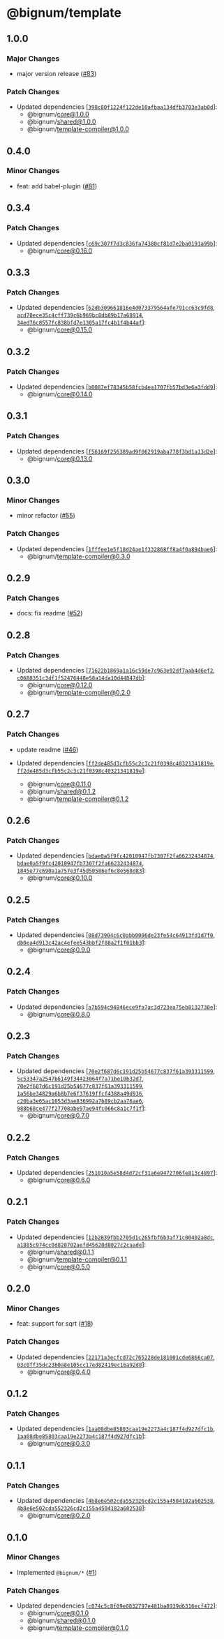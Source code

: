 # @bignum/template

## 1.0.0

### Major Changes

- major version release ([#83](https://github.com/ota-meshi/bignum/pull/83))

### Patch Changes

- Updated dependencies [[`398c80f1224f122de10afbaa134dfb3703e3ab0d`](https://github.com/ota-meshi/bignum/commit/398c80f1224f122de10afbaa134dfb3703e3ab0d)]:
  - @bignum/core@1.0.0
  - @bignum/shared@1.0.0
  - @bignum/template-compiler@1.0.0

## 0.4.0

### Minor Changes

- feat: add babel-plugin ([#81](https://github.com/ota-meshi/bignum/pull/81))

## 0.3.4

### Patch Changes

- Updated dependencies [[`c69c307f7d3c836fa74380cf81d7e2ba0191a99b`](https://github.com/ota-meshi/bignum/commit/c69c307f7d3c836fa74380cf81d7e2ba0191a99b)]:
  - @bignum/core@0.16.0

## 0.3.3

### Patch Changes

- Updated dependencies [[`62db309661816e4d073379564afe791cc63c9fd8`](https://github.com/ota-meshi/bignum/commit/62db309661816e4d073379564afe791cc63c9fd8), [`acd70ece35c4cff739c6b969bc8db89b17a68914`](https://github.com/ota-meshi/bignum/commit/acd70ece35c4cff739c6b969bc8db89b17a68914), [`34ed76c8557fc838bfd7e1305a17fc4b1f4b44af`](https://github.com/ota-meshi/bignum/commit/34ed76c8557fc838bfd7e1305a17fc4b1f4b44af)]:
  - @bignum/core@0.15.0

## 0.3.2

### Patch Changes

- Updated dependencies [[`b0087ef78345b58fcb4ea1707fb57bd3e6a3fdd9`](https://github.com/ota-meshi/bignum/commit/b0087ef78345b58fcb4ea1707fb57bd3e6a3fdd9)]:
  - @bignum/core@0.14.0

## 0.3.1

### Patch Changes

- Updated dependencies [[`f56169f256389ad9f062919aba778f3bd1a13d2e`](https://github.com/ota-meshi/bignum/commit/f56169f256389ad9f062919aba778f3bd1a13d2e)]:
  - @bignum/core@0.13.0

## 0.3.0

### Minor Changes

- minor refactor ([#55](https://github.com/ota-meshi/bignum/pull/55))

### Patch Changes

- Updated dependencies [[`1fffee1e5f18d24ae1f332868ff8a4f0a894bae6`](https://github.com/ota-meshi/bignum/commit/1fffee1e5f18d24ae1f332868ff8a4f0a894bae6)]:
  - @bignum/template-compiler@0.3.0

## 0.2.9

### Patch Changes

- docs: fix readme ([#52](https://github.com/ota-meshi/bignum/pull/52))

## 0.2.8

### Patch Changes

- Updated dependencies [[`71622b1869a1a16c59de7c963e92df7aab4d6ef2`](https://github.com/ota-meshi/bignum/commit/71622b1869a1a16c59de7c963e92df7aab4d6ef2), [`c0688351c3df1f52476448e58a14da10d44847db`](https://github.com/ota-meshi/bignum/commit/c0688351c3df1f52476448e58a14da10d44847db)]:
  - @bignum/core@0.12.0
  - @bignum/template-compiler@0.2.0

## 0.2.7

### Patch Changes

- update readme ([#46](https://github.com/ota-meshi/bignum/pull/46))

- Updated dependencies [[`ff2de485d3cfb55c2c3c21f0398c40321341819e`](https://github.com/ota-meshi/bignum/commit/ff2de485d3cfb55c2c3c21f0398c40321341819e), [`ff2de485d3cfb55c2c3c21f0398c40321341819e`](https://github.com/ota-meshi/bignum/commit/ff2de485d3cfb55c2c3c21f0398c40321341819e)]:
  - @bignum/core@0.11.0
  - @bignum/shared@0.1.2
  - @bignum/template-compiler@0.1.2

## 0.2.6

### Patch Changes

- Updated dependencies [[`bdae0a5f9fc42010947fb7307f2fa66232434874`](https://github.com/ota-meshi/bignum/commit/bdae0a5f9fc42010947fb7307f2fa66232434874), [`bdae0a5f9fc42010947fb7307f2fa66232434874`](https://github.com/ota-meshi/bignum/commit/bdae0a5f9fc42010947fb7307f2fa66232434874), [`1845e77c690a1a757e3f45d50586ef6c8e568d83`](https://github.com/ota-meshi/bignum/commit/1845e77c690a1a757e3f45d50586ef6c8e568d83)]:
  - @bignum/core@0.10.0

## 0.2.5

### Patch Changes

- Updated dependencies [[`08d73904c6c0abb0006de23fe54c64913fd1d7f0`](https://github.com/ota-meshi/bignum/commit/08d73904c6c0abb0006de23fe54c64913fd1d7f0), [`db0ea4d913c42ac4efee543bbf2f88a2f1f01bb3`](https://github.com/ota-meshi/bignum/commit/db0ea4d913c42ac4efee543bbf2f88a2f1f01bb3)]:
  - @bignum/core@0.9.0

## 0.2.4

### Patch Changes

- Updated dependencies [[`a7b594c94846ece9fa7ac3d723ea75eb8132730e`](https://github.com/ota-meshi/bignum/commit/a7b594c94846ece9fa7ac3d723ea75eb8132730e)]:
  - @bignum/core@0.8.0

## 0.2.3

### Patch Changes

- Updated dependencies [[`70e2f687d6c191d25b54677c837f61a393311599`](https://github.com/ota-meshi/bignum/commit/70e2f687d6c191d25b54677c837f61a393311599), [`5c53347a2547b6149f34423064f7a71be10b32d7`](https://github.com/ota-meshi/bignum/commit/5c53347a2547b6149f34423064f7a71be10b32d7), [`70e2f687d6c191d25b54677c837f61a393311599`](https://github.com/ota-meshi/bignum/commit/70e2f687d6c191d25b54677c837f61a393311599), [`1a56be34829a6b8b7e6f37619ffcf4388a49d936`](https://github.com/ota-meshi/bignum/commit/1a56be34829a6b8b7e6f37619ffcf4388a49d936), [`c20ba3e65ac1053d3ae836992a7b89cb2aa76ae6`](https://github.com/ota-meshi/bignum/commit/c20ba3e65ac1053d3ae836992a7b89cb2aa76ae6), [`988b68ce477f27708abe97ae94fc066c8a1c7f1f`](https://github.com/ota-meshi/bignum/commit/988b68ce477f27708abe97ae94fc066c8a1c7f1f)]:
  - @bignum/core@0.7.0

## 0.2.2

### Patch Changes

- Updated dependencies [[`251010a5e58d4d72cf31a6e9472706fe813c4897`](https://github.com/ota-meshi/bignum/commit/251010a5e58d4d72cf31a6e9472706fe813c4897)]:
  - @bignum/core@0.6.0

## 0.2.1

### Patch Changes

- Updated dependencies [[`12b2839fbb2705d1c265fbf6b3af71c00402a8dc`](https://github.com/ota-meshi/bignum/commit/12b2839fbb2705d1c265fbf6b3af71c00402a8dc), [`a1885c974cc0d828702aefd45620d8027c2caade`](https://github.com/ota-meshi/bignum/commit/a1885c974cc0d828702aefd45620d8027c2caade)]:
  - @bignum/shared@0.1.1
  - @bignum/template-compiler@0.1.1
  - @bignum/core@0.5.0

## 0.2.0

### Minor Changes

- feat: support for sqrt ([#18](https://github.com/ota-meshi/bignum/pull/18))

### Patch Changes

- Updated dependencies [[`22171a3ecfcd72c765228de181001cde6866ca07`](https://github.com/ota-meshi/bignum/commit/22171a3ecfcd72c765228de181001cde6866ca07), [`03c0ff35dc23b0a8e105cc17ed82419ec16a92d8`](https://github.com/ota-meshi/bignum/commit/03c0ff35dc23b0a8e105cc17ed82419ec16a92d8)]:
  - @bignum/core@0.4.0

## 0.1.2

### Patch Changes

- Updated dependencies [[`1aa08dbe85803caa19e2273a4c187f4d927dfc1b`](https://github.com/ota-meshi/bignum/commit/1aa08dbe85803caa19e2273a4c187f4d927dfc1b), [`1aa08dbe85803caa19e2273a4c187f4d927dfc1b`](https://github.com/ota-meshi/bignum/commit/1aa08dbe85803caa19e2273a4c187f4d927dfc1b)]:
  - @bignum/core@0.3.0

## 0.1.1

### Patch Changes

- Updated dependencies [[`4b8e6e502cda552326cd2c155a4504182a602538`](https://github.com/ota-meshi/bignum/commit/4b8e6e502cda552326cd2c155a4504182a602538), [`4b8e6e502cda552326cd2c155a4504182a602538`](https://github.com/ota-meshi/bignum/commit/4b8e6e502cda552326cd2c155a4504182a602538)]:
  - @bignum/core@0.2.0

## 0.1.0

### Minor Changes

- Implemented `@bignum/*` ([#1](https://github.com/ota-meshi/bignum/pull/1))

### Patch Changes

- Updated dependencies [[`c074c5c8f09e0832797e481ba8939d6316ecf472`](https://github.com/ota-meshi/bignum/commit/c074c5c8f09e0832797e481ba8939d6316ecf472)]:
  - @bignum/core@0.1.0
  - @bignum/shared@0.1.0
  - @bignum/template-compiler@0.1.0
